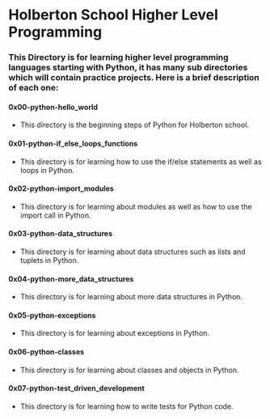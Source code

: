 # Holberton School Higher Level Programming
### This Directory is for learning higher level programming languages starting with Python, it has many sub directories which will contain practice projects. Here is a brief description of each one:

#### 0x00-python-hello_world
* This directory is the beginning steps of Python for Holberton school.

#### 0x01-python-if_else_loops_functions
* This directory is for learning how to use the if/else statements as well as loops in Python.

#### 0x02-python-import_modules
* This directory is for learning about modules as well as how to use the import call in Python.

#### 0x03-python-data_structures
* This directory is for learning about data structures such as lists and tuplets in Python.

#### 0x04-python-more_data_structures
* This directory is for learning about more data structures in Python.

#### 0x05-python-exceptions
* This directory is for learning about exceptions in Python.

#### 0x06-python-classes
* This directory is for learning about classes and objects in Python.

#### 0x07-python-test_driven_development
* This directory is for learning how to write tests for Python code.
